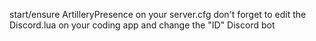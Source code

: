 start/ensure ArtilleryPresence on your server.cfg
don't forget to edit the Discord.lua on your coding app and change the "ID" Discord bot
